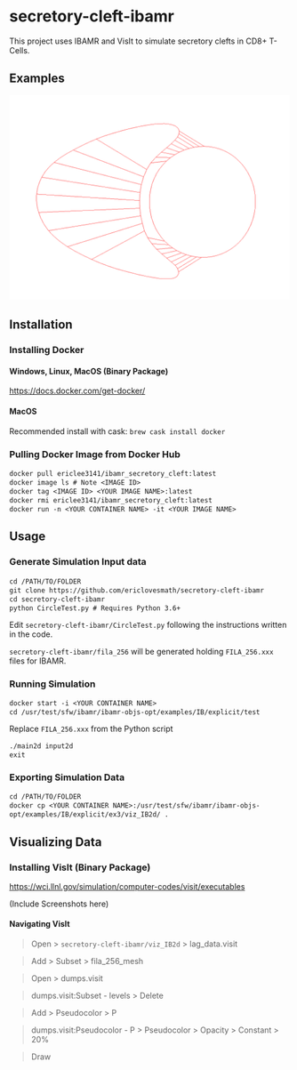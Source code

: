 # secretory-cleft-ibamr

This project uses IBAMR and VisIt to simulate secretory clefts in CD8+ T-Cells.


## Examples

![PreGrab](Screenshots/PreGrab.png)

## Installation

### Installing Docker

#### Windows, Linux, MacOS (Binary Package)
https://docs.docker.com/get-docker/

#### MacOS
Recommended install with cask: `brew cask install docker`

### Pulling Docker Image from Docker Hub
```
docker pull ericlee3141/ibamr_secretory_cleft:latest
docker image ls # Note <IMAGE ID>
docker tag <IMAGE ID> <YOUR IMAGE NAME>:latest
docker rmi ericlee3141/ibamr_secretory_cleft:latest
docker run -n <YOUR CONTAINER NAME> -it <YOUR IMAGE NAME>
```

## Usage

### Generate Simulation Input data
```
cd /PATH/TO/FOLDER
git clone https://github.com/ericlovesmath/secretory-cleft-ibamr
cd secretory-cleft-ibamr
python CircleTest.py # Requires Python 3.6+
```
Edit `secretory-cleft-ibamr/CircleTest.py` following the instructions written in the code.

`secretory-cleft-ibamr/fila_256` will be generated holding `FILA_256.xxx` files for IBAMR.

### Running Simulation
```
docker start -i <YOUR CONTAINER NAME>
cd /usr/test/sfw/ibamr/ibamr-objs-opt/examples/IB/explicit/test
```
Replace `FILA_256.xxx` from the Python script
```
./main2d input2d
exit
```
### Exporting Simulation Data
```
cd /PATH/TO/FOLDER
docker cp <YOUR CONTAINER NAME>:/usr/test/sfw/ibamr/ibamr-objs-opt/examples/IB/explicit/ex3/viz_IB2d/ .
```

## Visualizing Data

### Installing VisIt (Binary Package)
https://wci.llnl.gov/simulation/computer-codes/visit/executables

(Include Screenshots here)

#### Navigating VisIt

> Open > `secretory-cleft-ibamr/viz_IB2d` > lag_data.visit

> Add > Subset > fila_256_mesh

> Open > dumps.visit

> dumps.visit:Subset - levels > Delete

> Add > Pseudocolor > P

> dumps.visit:Pseudocolor - P > Pseudocolor > Opacity > Constant > 20%

> Draw

<!--
# Add them as collab 
# Make movie recordings / Screenshots + labels
# More gifs
-->